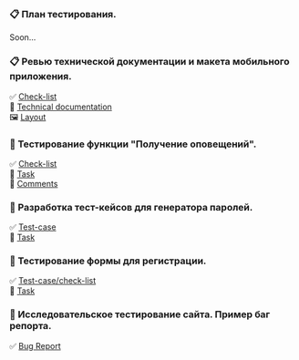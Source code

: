 ### 📋 План тестирования.
Soon...

### 📋 Ревью технической документации и макета мобильного приложения.
✅ [Check-list](https://docs.google.com/spreadsheets/d/1H22Y8IwJFsj2Jl34-bEqk47iQ01hnqnP/edit?usp=sharing&ouid=112970248888264699024&rtpof=true&sd=true)
<br>📄 [Technical documentation](https://drive.google.com/file/d/1RUDad9pxIwaXfijZeFDPdWG_MKCvOL4X/view?usp=sharing)
<br> 🖼️ [Layout](https://www.figma.com/file/xAk3bKNwyV8wcTQCXvofjP/Публичное-задание.-Макет-мобильного-приложения?type=design&node-id=0-1&mode=design)

### 🔔 Тестирование функции "Получение оповещений".
 ✅ [Check-list](https://docs.google.com/spreadsheets/d/1af1gez4kZIE6b12hntuRiqlYdctbSdmJ8LuSQLClt34/edit?usp=sharing)
<br> 📃 [Task](https://drive.google.com/file/d/1F3ypVBiijpLiyYOsAhNvdqqDVLBXBC_X/view?usp=sharing)
<br> 📝 [Comments](https://drive.google.com/file/d/19ywB-FRG5l8htoBqGm4Yp26dVcuQIrEP/view?usp=sharing)

### 🔐 Разработка тест-кейсов для генератора паролей.
 ✅ [Test-case](https://docs.google.com/spreadsheets/d/183Cz1mH7Q_32ETk6H8S58ePlnQkF-vgLbbAQqGuW09o/edit?usp=sharing)
<br> 📃 [Task](https://drive.google.com/file/d/1MQoGGqNZq6H3inXSDOrgP9LfDTgFHo7s/view?usp=sharing)

### 📝 Тестирование формы для регистрации.
 ✅ [Test-case/check-list](https://docs.google.com/spreadsheets/d/1m2FVX61ByL9fGLEuE_A1UcPH7Ho9ONhf55w86WESaFc/edit?usp=sharing)
<br> 📃 [Task](https://drive.google.com/file/d/1TNEsA0Isl_TFgMPB2euq0ayjsf_qgWko/view?usp=sharing)

### 📝 Исследовательское тестирование сайта. Пример баг репорта.
✅ [Bug Report](https://docs.google.com/spreadsheets/d/1lUkZRYju_Dj9Jm1Nc8gF832zbAprMeI1qBMNjo_rlLo/edit?usp=sharing)

